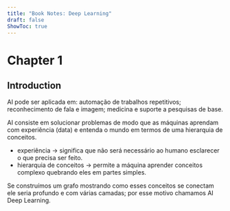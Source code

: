 ```yaml
---
title: "Book Notes: Deep Learning"
draft: false
ShowToc: true
---
```


# Chapter 1

## Introduction

AI pode ser aplicada em: automação de trabalhos repetitivos; reconhecimento de fala e imagem; medicina e suporte a pesquisas de base.

AI consiste em solucionar problemas de modo que as máquinas aprendam com experiência (data) e entenda o mundo em termos de uma hierarquia de conceitos.

- experiência → significa que não será necessário ao humano esclarecer o que precisa ser feito.
- hierarquia de conceitos → permite a máquina aprender conceitos complexo quebrando eles em partes simples.

Se construímos um grafo mostrando como esses conceitos se conectam ele seria profundo e com várias camadas; por esse motivo chamamos AI Deep Learning.
